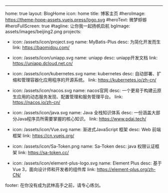---
home: true
layout: BlogHome
icon: home
title: 博客主页
#heroImage: https://theme-hope-assets.vuejs.press/logo.svg
#heroText: 微梦蜉蝣
#heroFullScreen: true
#tagline: 让你我一起扬帆启航
bgImage: assets/images/beijing2.png
projects:
  - icon: /assets/icon/project.svg
    name: MyBatis-Plus
    desc: 为简化开发而生
    link: https://baomidou.com/

  - icon: /assets/icon/uniapp.svg
    name: uniapp
    desc: uniapp开发文档
    link: https://uniapp.dcloud.net.cn/

  - icon: /assets/icon/kubernetes.svg
    name: kubernetes
    desc: 自动部署、扩缩和管理容器化应用程序的开源系统。
    link: https://kubernetes.io/zh-cn/

  - icon: /assets/icon/nacos.svg
    name: nacos官网
    desc: 一个更易于构建云原生应用的动态服务发现、配置管理和服务管理平台。
    link: https://nacos.io/zh-cn/

  - icon: /assets/icon/java.svg
    name: Java 全栈知识体系
    desc: 一份涵盖大部分Java程序员所需要掌握的核心知识。
    link: https://www.pdai.tech/

  - icon: /assets/icon/Vue.svg
    name: 渐进式JavaScript 框架
    desc: Web 前端框架
    link: https://cn.vuejs.org/

  - icon: /assets/icon/Sa-Token.png
    name: Sa-Token
    desc: java 权限认证框架
    link: https://sa-token.cc/

  - icon: /assets/icon/element-plus-logo.svg
    name: Element Plus
    desc: 基于 Vue 3，面向设计师和开发者的组件库
    link: https://element-plus.org/zh-CN/

footer: 在你没有成为武林高手之前，请专心练剑。

